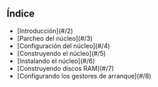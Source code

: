 ## Índice

<ul>
<li class="fragment fade-in">
[Introducción](#/2)
</li>

<li class="fragment fade-in">
[Parcheo del núcleo](#/3)
</li>

<li class="fragment fade-in">
[Configuración del núcleo](#/4)
</li>

<li class="fragment fade-in">
[Construyendo el núcleo](#/5)
</li>

<li class="fragment fade-in">
[Instalando el núcleo](#/6)
</li>

<li class="fragment fade-in">
[Construyendo discos RAM](#/7)
</li>

<li class="fragment fade-in">
[Configurando los gestores de arranque](#/8)
</li>

<aside class="notes">

</aside>